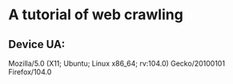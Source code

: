 # A tutorial of web crawling
## Device UA: 
Mozilla/5.0 (X11; Ubuntu; Linux x86_64; rv:104.0) Gecko/20100101 Firefox/104.0